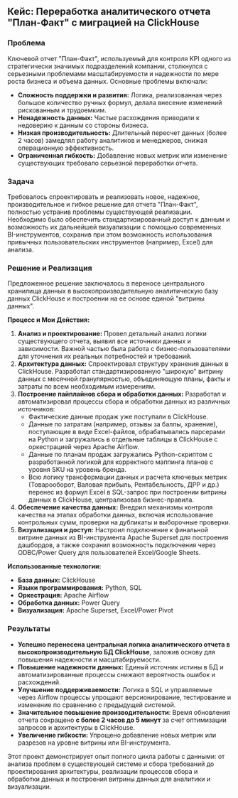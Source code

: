 ## Кейс: Переработка аналитического отчета "План-Факт" с миграцией на ClickHouse

### **Проблема**

Ключевой отчет "План-Факт", используемый для контроля KPI одного из стратегически значимых подразделений компании, столкнулся с серьезными проблемами масштабируемости и надежности по мере роста бизнеса и объема данных. Основные проблемы включали:

- **Сложность поддержки и развития:** Логика, реализованная через большое количество ручных формул, делала внесение изменений рискованным и трудоемким.
- **Ненадежность данных:** Частые расхождения приводили к недоверию к данным со стороны бизнеса.
- **Низкая производительность:** Длительный пересчет данных (более 2 часов) замедлял работу аналитиков и менеджеров, снижая операционную эффективность.
- **Ограниченная гибкость:** Добавление новых метрик или изменение существующих требовало серьезной переработки отчета.

### **Задача**

Требовалось спроектировать и реализовать новое, надежное, производительное и гибкое решение для отчета "План-Факт", полностью устранив проблемы существующей реализации. Необходимо было обеспечить стандартизированный доступ к данным и возможность их дальнейшей визуализации с помощью современных BI-инструментов, сохранив при этом возможность использования привычных пользовательских инструментов (например, Excel) для анализа.

### **Решение и Реализация**

Предложенное решение заключалось в переносе центрального хранилища данных в высокопроизводительную аналитическую базу данных ClickHouse и построении на ее основе единой "витрины данных".

**Процесс и Мои Действия:**

1. **Анализ и проектирование:** Провел детальный анализ логики существующего отчета, выявил все источники данных и зависимости. Важной частью была работа с бизнес-пользователями для уточнения их реальных потребностей и требований.
2. **Архитектура данных:** Спроектировал структуру хранения данных в ClickHouse. Разработал стандартизированную "широкую" витрину данных с месячной гранулярностью, объединяющую планы, факты и затраты по всем необходимым измерениям.
3. **Построение пайплайнов сбора и обработки данных:** Разработал и автоматизировал процессы сбора и обработки данных из различных источников:
    - Фактические данные продаж уже поступали в ClickHouse.
    - Данные по затратам (например, отзывы за баллы, хранение), поступающие в виде Excel-файлов, обрабатывались парсерами на Python и загружались в отдельные таблицы в ClickHouse с оркестрацией через Apache Airflow.
    - Данные по планам продаж загружались Python-скриптом с разработанной логикой для корректного маппинга планов с уровня SKU на уровень бренда.
    - Всю логику трансформации данных и расчета ключевых метрик (Товарооборот, Валовая прибыль, Рентабельность, ДРР и др.) перенес из формул Excel в SQL-запрос при построении витрины данных в ClickHouse, централизовав бизнес-правила.
4. **Обеспечение качества данных:** Внедрил механизмы контроля качества на этапах обработки данных, включая использование контрольных сумм, проверки на дубликаты и выборочные проверки.
5. **Визуализация и доступ:** Настроил подключение к финальной витрине данных из BI-инструмента Apache Superset для построения дашбордов, а также сохранил возможность подключения через ODBC/Power Query для пользователей Excel/Google Sheets.

**Использованные технологии:**

- **База данных:** ClickHouse
- **Языки программирования:** Python, SQL
- **Оркестрация:** Apache Airflow
- **Обработка данных:** Power Query
- **Визуализация:** Apache Superset, Excel/Power Pivot

### **Результаты**

- **Успешно перенесена центральная логика аналитического отчета в высокопроизводительную БД ClickHouse**, заложив основу для повышения надежности и масштабируемости.
- **Повышение надежности данных:** Единый источник истины в БД и автоматизированные процессы снижают вероятность ошибок и расхождений.
- **Улучшение поддерживаемости:** Логика в SQL и управляемые через Airflow процессы упрощают версионирование, тестирование и изменение по сравнению с предыдущей системой.
- **Значительное повышение производительности**: Время обновления отчета сокращено **с более 2 часов до 5 минут** за счет оптимизации запросов и архитектуры в ClickHouse.
- **Увеличение гибкости:** Упрощено добавление новых метрик или разрезов на уровне витрины или BI-инструмента.

Этот проект демонстрирует опыт полного цикла работы с данными: от анализа проблем в существующей системе и сбора требований до проектирования архитектуры, реализации процессов сбора и обработки данных и построения витрины данных для аналитики и визуализации.
